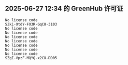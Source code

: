 ## 2025-06-27 12:34 的 GreenHub 许可证
```
No license code
SZki-OtdY-FO3R-GqC8-3103
No license code
No license code
No license code
No license code
No license code
No license code
No license code
SZgI-VpzF-MQYQ-x2C8-DD05
```

